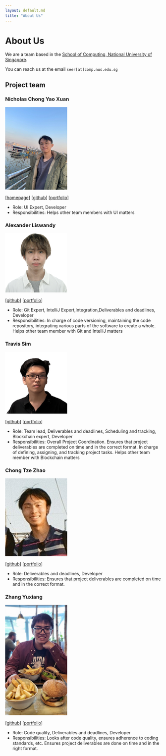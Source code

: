 ```yaml
---
layout: default.md
title: "About Us"
---
```


# About Us

We are a team based in the [School of Computing, National University of Singapore](http://www.comp.nus.edu.sg).

You can reach us at the email `seer[at]comp.nus.edu.sg`

## Project team

### Nicholas Chong Yao Xuan

<img src="images/nicholascyx.png" width="200px">

[[homepage](http://www.comp.nus.edu.sg/~damithch)]
[[github](https://github.com/nicholascyx)]
[[portfolio](team/johndoe.md)]

* Role: UI Expert, Developer
* Responsibilities: Helps other team members with UI matters

### Alexander Liswandy

<img src="images/airiinnn.png" width="200px">

[[github](https://github.com/airiinnn)]
[[portfolio](team/johndoe.md)]

* Role: Git Expert, IntelliJ Expert,Integration,Deliverables and deadlines, Developer
* Responsibilities: In charge of code versioning, maintaining the code repository, integrating various parts of the software to create a whole. Helps other team member with Git and IntelliJ matters

### Travis Sim

<img src="images/travisim.png" width="200px">

[[github](http://github.com/travisim)]
[[portfolio](team/johndoe.md)]

* Role: Team lead, Deliverables and deadlines, Scheduling and tracking, Blockchain expert, Developer
* Responsibilities: Overall Project Coordination. Ensures that project deliverables are completed on time and in the correct format. In charge of defining, assigning, and tracking project tasks. Helps other team member with Blockchain matters

### Chong Tze Zhao

<img src="images/chongtzezhao.png" width="200px">

[[github](http://github.com/chongtzezhao)]
[[portfolio](team/johndoe.md)]

* Role: Deliverables and deadlines, Developer
* Responsibilities: Ensures that project deliverables are completed on time and in the correct format.

### Zhang Yuxiang

<img src="images/therarefox.png" width="200px">

[[github](http://github.com/TheRareFox)]
[[portfolio](team/johndoe.md)]

* Role: Code quality, Deliverables and deadlines, Developer
* Responsibilities: Looks after code quality, ensures adherence to coding standards, etc. Ensures project deliverables are done on time and in the right format.

